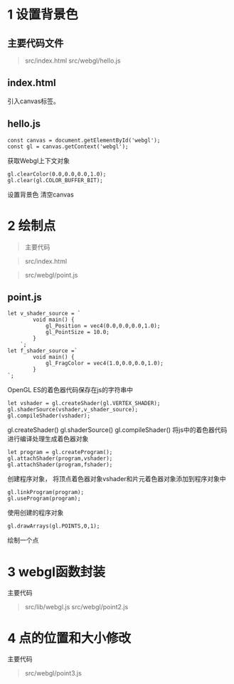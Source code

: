 # 1 设置背景色

## 主要代码文件

>src/index.html
>src/webgl/hello.js

## index.html
引入canvas标签。

## hello.js
~~~
const canvas = document.getElementById('webgl');
const gl = canvas.getContext('webgl');
~~~
获取Webgl上下文对象

~~~
gl.clearColor(0.0,0.0,0.0,1.0);
gl.clear(gl.COLOR_BUFFER_BIT);
~~~
设置背景色
清空canvas

# 2 绘制点

>主要代码

>src/index.html

>src/webgl/point.js

## point.js

~~~
let v_shader_source = `
        void main() {
            gl_Position = vec4(0.0,0.0,0.0,1.0);
            gl_PointSize = 10.0;
        }
    `;
let f_shader_source =`
        void main() {
            gl_FragColor = vec4(1.0,0.0,0.0,1.0);
        }
`;
~~~
OpenGL ES的着色器代码保存在js的字符串中
~~~
let vshader = gl.createShader(gl.VERTEX_SHADER);
gl.shaderSource(vshader,v_shader_source);
gl.compileShader(vshader);
~~~
gl.createShader()
gl.shaderSource()
gl.compileShader()
将js中的着色器代码进行编译处理生成着色器对象

~~~
let program = gl.createProgram();
gl.attachShader(program,vshader);
gl.attachShader(program,fshader);
~~~
创建程序对象，
将顶点着色器对象vshader和片元着色器对象添加到程序对象中

~~~
gl.linkProgram(program);
gl.useProgram(program);
~~~
使用创建的程序对象

~~~
gl.drawArrays(gl.POINTS,0,1);
~~~
绘制一个点

# 3 webgl函数封装

主要代码
> src/lib/webgl.js
> src/webgl/point2.js

# 4 点的位置和大小修改

主要代码
> src/webgl/point3.js